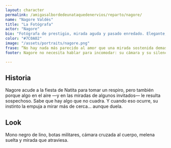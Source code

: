 ```yaml
---
layout: character
permalink: /amigasalbordedeunataquedenervios/reparto/nagore/
name: "Nagore Valdés"
title: "La Fotógrafa"
actor: "Nagore"
bio: "Fotógrafa de prestigio, mirada aguda y pasado enredado. Elegante, hermética y siempre alerta, guarda secretos de muchos… y uno muy propio."
color: "#7C0A02"
image: "/assets/portraits/nagore.png"
frase: “No hay nada más parecido al amor que una mirada sostenida demasiado tiempo.”
footer: Nagore no necesita hablar para incomodar: su cámara y su silencio bastan.

---
```

## Historia
  
Nagore acude a la fiesta de Natita para tomar un respiro, pero también porque algo en el aire —y en las miradas de algunos invitados— le resulta sospechoso. Sabe que hay algo que no cuadra. Y cuando eso ocurre, su instinto la empuja a mirar más de cerca… aunque duela.  

## Look

Mono negro de lino, botas militares, cámara cruzada al cuerpo, melena suelta y mirada que atraviesa.
